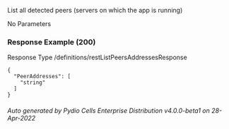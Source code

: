 






 
List all detected peers (servers on which the app is running)  


No Parameters



### Response Example (200)
Response Type /definitions/restListPeersAddressesResponse

```
{
  "PeerAddresses": [
    "string"
  ]
}
```




###### Auto generated by Pydio Cells Enterprise Distribution v4.0.0-beta1 on 28-Apr-2022
